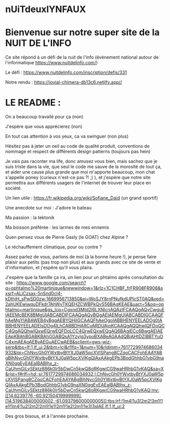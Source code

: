 # nUiTdeuxlYNFAUX

# Bienvenue sur notre super site de la NUIT DE L'INFO

Ce site répond à un défi de la nuit de l'info (évènement national autour de l'informatique https://www.nuitdelinfo.com/)

Le défi : https://www.nuitdelinfo.com/inscription/defis/331

Notre rendu : https://jovial-chimera-db13c6.netlify.app//

# LE README :

On a beaucoup travailé pour ça (non)

J'espère que vous apprécierez (non)

En tout cas attention à vos yeux, ca va swinguer (non plus)

Hésitez pas à jeter un oeil au code de qualité produit, conventions de nommage et respect de différents design patterns (toujours pas hein)

Je vais pas raconter ma life, donc amusez vous bien, mais sachez que je suis triste dans la vie, que seul le code me sauve de la morosité de tout ça, et aider une cause plus grande que moi m'apporte beaucoup, mon chat s'appelle poney (curieux n'est-ce pas ?! ;) ), et j'espère que notre site permettra aux différents usagers de l'internet de trouver leur place en société.

Un lien utile : https://fr.wikipedia.org/wiki/Sofiane_Daid (un grand sportif)

Une anecdote sur moi : J'adore le bateau

Ma passion : la tektonik

Ma boisson préférée : les larmes de mes ennemis

Quen pensez vous de Pierre Gasly (le GOAT) chez Alpine ?

Le réchauffement climatique, pour ou contre ?


Assez parlez de vous, parlons de moi (à la bonne heure !), je pense faire plaisir aux petits (pas trop non plus) et aux grands avec ce site de vente et d'information, et j'espère qu'il vous plaira.

J'espère que la famille ça ira, un lien pour un phtalmo après consultation du site :
https://www.google.com/search?q=ophtalmo%20martinique&newwindow=1&rlz=1C1CHBF_frFR908FR908&sxsrf=ALiCzsax-5nSnd0cI4-kDthjH_sPwSD0zw:1669956713850&ei=WoSJY8rnPNufkdUPlcST0AQ&ved=2ahUKEwiwquDFkdr7AhWvTKQEHZCWBPkQvS56BAgKEAE&uact=5&oq=ophtalmo+martinique&gs_lcp=Cgxnd3Mtd2l6LXNlcnAQAzIFCAAQgAQyCwguEIAEEMcBEK8BMgUIABCABDIFCAAQgAQyBQgAEIAEMgUIABCABDIGCAAQFhAeMgYIABAWEB4yBggAEBYQHjIGCAAQFhAeOgoIABBHENYEELADOg0IABBHENYEELADEIsDOg4ILhCABBDHARCvARDUAjoKCAAQgAQQhwIQFDoQCC4QgAQQhwIQxwEQrwEQFDoLCC4QrwEQxwEQgAQ6BAgjECc6BwgAEIAEEApKBAhBGABKBAhGGABQsA1Yzylg3ypoBXABeAGAAdQBiAHtDZIBBTYuOC4xmAEAoAEByAEGuAECwAEB&sclient=gws-wiz-serp&tbs=lf:1,lf_ui:2&tbm=lcl&rflfq=1&num=10&rldimm=7617729974686034932&lqi=ChNvcGh0YWxtbyBtYXJ0aW5pcXVlSPang8CZqoCACFohEAAYABgBIhNvcGh0YWxtbyBtYXJ0aW5pcXVlKgQIAxAAkgEPb3BodGhhbG1vbG9naXN0qgEyEAEaIBABIhx_z-CaUhmGiLvSEktz886k0Ir5bDwCn5kwQ8oRKgwiCG9waHRhbG1vKAQ&sa=X&rlst=f#rlfi=hd:;si:7617729974686034932,l,ChNvcGh0YWxtbyBtYXJ0aW5pcXVlSPang8CZqoCACFohEAAYABgBIhNvcGh0YWxtbyBtYXJ0aW5pcXVlKgQIAxAAkgEPb3BodGhhbG1vbG9naXN0qgEyEAEaIBABIhx_z-CaUhmGiLvSEktz886k0Ir5bDwCn5kwQ8oRKgwiCG9waHRhbG1vKAQ;mv:[[14.6239776,-60.92150419999999],[14.519638400000002,-61.093796000000005]];tbs:lrf:!1m4!1u3!2m2!3m1!1e1!1m4!1u2!2m2!2m1!1e1!2m1!1e2!2m1!1e3!3sIAE,lf:1,lf_ui:2




Des gros bisous, et à l'année prochaine.
